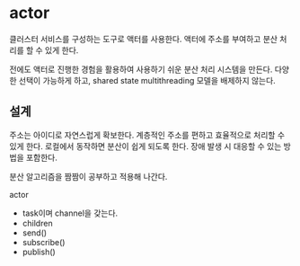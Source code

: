 # actor

클러스터 서비스를 구성하는 도구로 액터를 사용한다. 
액터에 주소를 부여하고 분산 처리를 할 수 있게 한다. 

전에도 액터로 진행한 경험을 활용하여 사용하기 쉬운 분산 처리 시스템을 만든다. 
다양한 선택이 가능하게 하고, shared state multithreading 모델을 배제하지 않는다. 

## 설계 

주소는 아이디로 자연스럽게 확보한다. 계층적인 주소를 편하고 효율적으로 처리할 수 있게 한다. 
로컬에서 동작하면 분산이 쉽게 되도록 한다. 장애 발생 시 대응할 수 있는 방법을 포함한다. 

분산 알고리즘을 짬짬이 공부하고 적용해 나간다. 

actor 
- task이며 channel을 갖는다. 
- children 
- send() 
- subscribe()
- publish()





